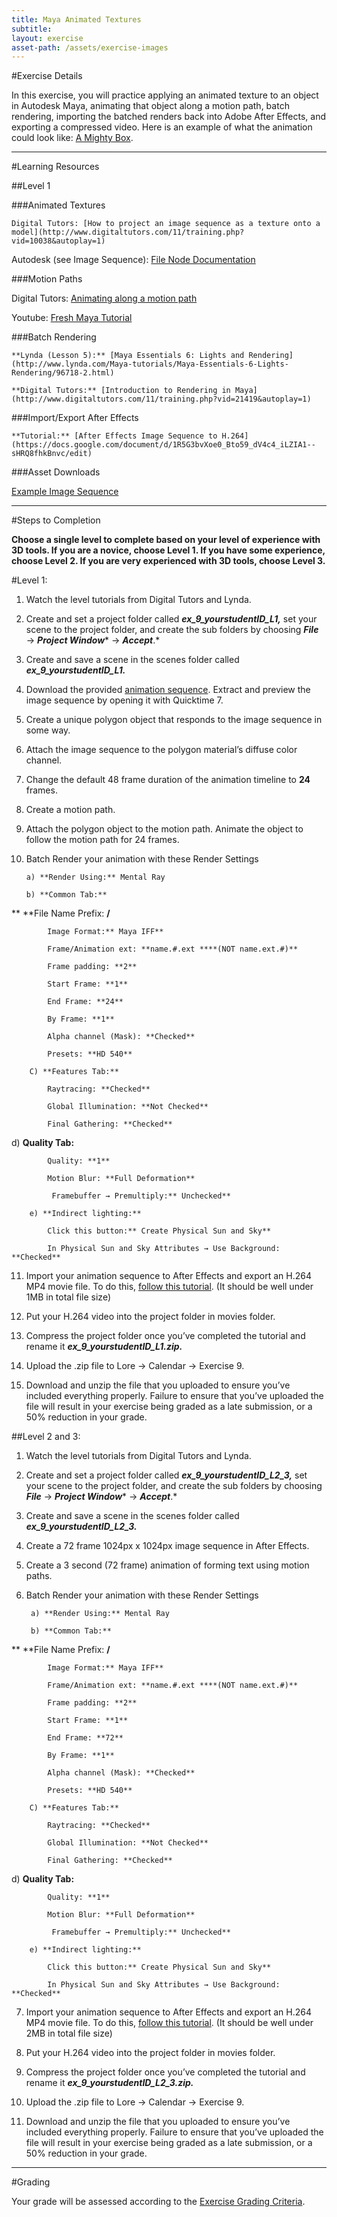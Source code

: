 ```yaml
---
title: Maya Animated Textures
subtitle: 
layout: exercise
asset-path: /assets/exercise-images
---
```


#Exercise Details

In this exercise, you will practice applying an animated texture to an object in Autodesk Maya, animating that object along a motion path, batch rendering, importing the batched renders back into Adobe After Effects, and exporting a compressed video. Here is an example of what the animation could look like: [A Mighty Box](https://docs.google.com/file/d/0BzXX6rmROMNWck1MVnpFclpWdU0/edit).

* * *

#Learning Resources

##Level 1

###Animated Textures

    Digital Tutors: [How to project an image sequence as a texture onto a model](http://www.digitaltutors.com/11/training.php?vid=10038&autoplay=1)

Autodesk (see Image Sequence): [File Node Documentation](http://download.autodesk.com/global/docs/maya2013/en_us/index.html?url=files/Shading_Nodes_File.htm,topicNumber=d30e573165)

###Motion Paths

Digital Tutors: [Animating along a motion path](http://www.digitaltutors.com/tutorial/609-Maya-Animation-Reference-Library-Animate)

Youtube: [Fresh Maya Tutorial](http://www.youtube.com/watch?v=Z7HFSq6FrUs)

###Batch Rendering

    **Lynda (Lesson 5):** [Maya Essentials 6: Lights and Rendering](http://www.lynda.com/Maya-tutorials/Maya-Essentials-6-Lights-Rendering/96718-2.html)

    **Digital Tutors:** [Introduction to Rendering in Maya](http://www.digitaltutors.com/11/training.php?vid=21419&autoplay=1)

###Import/Export After Effects

    **Tutorial:** [After Effects Image Sequence to H.264](https://docs.google.com/document/d/1R5G3bvXoe0_Bto59_dV4c4_iLZIA1--sHRQ8fhkBnvc/edit) 

        

###Asset Downloads

[Example Image Sequence](https://docs.google.com/file/d/0BzXX6rmROMNWREFxd0xxeTZPQWc/edit)

* * *


#Steps to Completion

**Choose a single level to complete based on your level of experience with 3D tools. If you are a novice, choose Level 1. If you have some experience, choose Level 2. If you are very experienced with 3D tools, choose Level 3.**

#Level 1:

1) Watch the level tutorials from Digital Tutors and Lynda.

2) Create and set a project folder called **_ex_9_yourstudentID_L1,_** set your scene to the project folder, and create the sub folders by choosing **_File_** → **_Project Window_*** → ***_Accept_***.*

3) Create and save a scene in the scenes folder called **_ex_9_yourstudentID_L1._**

4) Download the provided [animation sequence](https://docs.google.com/file/d/0BzXX6rmROMNWREFxd0xxeTZPQWc/edit). Extract and preview the image sequence by opening it with Quicktime 7.

5) Create a unique polygon object that responds to the image sequence in some way.

6) Attach the image sequence to the polygon material’s diffuse color channel.

7) Change the default 48 frame duration of the animation timeline to **24** frames.

8) Create a motion path.

9) Attach the polygon object to the motion path. Animate the object to follow the motion path for 24 frames.

10) Batch Render your animation with these Render Settings

        a) **Render Using:** Mental Ray

        b) **Common Tab:**

**          **File Name Prefix: **<Scene>/<Scene>**

            Image Format:** Maya IFF**

            Frame/Animation ext: **name.#.ext ****(NOT name.ext.#)**

            Frame padding: **2**

            Start Frame: **1**

            End Frame: **24**

            By Frame: **1**

            Alpha channel (Mask): **Checked**

            Presets: **HD 540**

        C) **Features Tab:**

            Raytracing: **Checked**

            Global Illumination: **Not Checked**

            Final Gathering: **Checked**

d) **Quality Tab:**

            Quality: **1**

            Motion Blur: **Full Deformation**

             Framebuffer → Premultiply:** Unchecked**

        e) **Indirect lighting:**

            Click this button:** Create Physical Sun and Sky**

            In Physical Sun and Sky Attributes → Use Background: **Checked**

        

11) Import your animation sequence to After Effects and export an H.264 MP4 movie file. To do this, [follow this ](https://docs.google.com/document/d/1R5G3bvXoe0_Bto59_dV4c4_iLZIA1--sHRQ8fhkBnvc/edit)[tutorial](https://docs.google.com/document/d/1R5G3bvXoe0_Bto59_dV4c4_iLZIA1--sHRQ8fhkBnvc/edit). (It should be well under 1MB in total file size)

12) Put your H.264 video into the project folder in movies folder. 

12) Compress the project folder once you’ve completed the tutorial and rename it **_ex_9_yourstudentID_L1.zip._**

13) Upload the .zip file to Lore → Calendar → Exercise 9.

14) Download and unzip the file that you uploaded to ensure you’ve included everything properly. Failure to ensure that you’ve uploaded the file will result in your exercise being graded as a late submission, or a 50% reduction in your grade.

##Level 2 and 3:

1) Watch the level tutorials from Digital Tutors and Lynda.

2) Create and set a project folder called **_ex_9_yourstudentID_L2_3,_** set your scene to the project folder, and create the sub folders by choosing **_File_** → **_Project Window_*** → ***_Accept_***.* 

3) Create and save a scene in the scenes folder called **_ex_9_yourstudentID_L2_3._**

4) Create a 72 frame 1024px x 1024px image sequence in After Effects.

5) Create a 3 second (72 frame) animation of forming text using motion paths. 

6) Batch Render your animation with these Render Settings

        a) **Render Using:** Mental Ray

        b) **Common Tab:**

**          **File Name Prefix: **<Scene>/<Scene>**

            Image Format:** Maya IFF**

            Frame/Animation ext: **name.#.ext ****(NOT name.ext.#)**

            Frame padding: **2**

            Start Frame: **1**

            End Frame: **72**

            By Frame: **1**

            Alpha channel (Mask): **Checked**

            Presets: **HD 540**

        C) **Features Tab:**

            Raytracing: **Checked**

            Global Illumination: **Not Checked**

            Final Gathering: **Checked**

d) **Quality Tab:**

            Quality: **1**

            Motion Blur: **Full Deformation**

             Framebuffer → Premultiply:** Unchecked**

        e) **Indirect lighting:**

            Click this button:** Create Physical Sun and Sky**

            In Physical Sun and Sky Attributes → Use Background: **Checked**

        

7) Import your animation sequence to After Effects and export an H.264 MP4 movie file. To do this, [follow this tutorial](https://docs.google.com/document/d/1R5G3bvXoe0_Bto59_dV4c4_iLZIA1--sHRQ8fhkBnvc/edit). (It should be well under 2MB in total file size)

8) Put your H.264 video into the project folder in movies folder. 

9) Compress the project folder once you’ve completed the tutorial and rename it **_ex_9_yourstudentID_L2_3.zip._**

10) Upload the .zip file to Lore → Calendar → Exercise 9.

11) Download and unzip the file that you uploaded to ensure you’ve included everything properly. Failure to ensure that you’ve uploaded the file will result in your exercise being graded as a late submission, or a 50% reduction in your grade.

* * *

#Grading

Your grade will be assessed according to the [Exercise Grading Criteria](https://docs.google.com/document/d/16KERm1NWgcl8CH-fPwGSSW0RJYlXDCOCwVM8WrRVuKw/edit?usp=sharing). 
